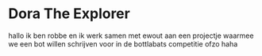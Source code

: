 # Dora The Explorer

hallo ik ben robbe en ik werk samen met ewout aan een projectje waarmee we een bot willen schrijven voor in de bottlabats competitie ofzo haha